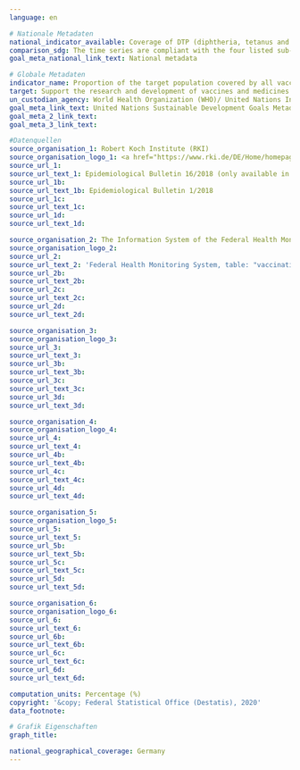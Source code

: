 ```yaml
---
language: en

# Nationale Metadaten
national_indicator_available: Coverage of DTP (diphtheria, tetanus and pertussis) containing vaccine at school entrance <br> Coverage of HPV containing vaccine of 15 years old girls <br> Coverage of measles containing vaccine at school entrance <br> Coverage of pneumococcal conjugate vaccine at school entrance
comparison_sdg: The time series are compliant with the four listed sub-indicators in the global metadata.
goal_meta_national_link_text: National metadata

# Globale Metadaten
indicator_name: Proportion of the target population covered by all vaccines included in their national programme
target: Support the research and development of vaccines and medicines for the communicable and non-communicable diseases that primarily affect developing countries, provide access to affordable essential medicines and vaccines, in accordance with the Doha Declaration on the TRIPS Agreement and Public Health, which affirms the right of developing countries to use to the full the provisions in the Agreement on Trade-Related Aspects of Intellectual Property Rights regarding flexibilities to protect public health, and, in particular, provide access to medicines for all
un_custodian_agency: World Health Organization (WHO)/ United Nations International Children's Fund (UNICEF)
goal_meta_link_text: United Nations Sustainable Development Goals Metadata
goal_meta_2_link_text: 
goal_meta_3_link_text: 

#Datenquellen
source_organisation_1: Robert Koch Institute (RKI)
source_organisation_logo_1: <a href="https://www.rki.de/DE/Home/homepage_node.html;jsessionid=897A9328BDF1782EBE1DD1059F3E66E5.2_cid298"><img src="https://g205sdgs.github.io/sdg-indicators/public/OrgImgEnrki.png" alt="Logo rki" style="height:60px; width:148px" /></a>
source_url_1: 
source_url_text_1: Epidemiological Bulletin 16/2018 (only available in German)
source_url_1b: 
source_url_text_1b: Epidemiological Bulletin 1/2018
source_url_1c: 
source_url_text_1c: 
source_url_1d: 
source_url_text_1d: 

source_organisation_2: The Information System of the Federal Health Monitoring
source_organisation_logo_2: 
source_url_2: 
source_url_text_2: 'Federal Health Monitoring System, table: "vaccination coverage of children presenting their vaccination card at school entry health examinations"'
source_url_2b: 
source_url_text_2b: 
source_url_2c: 
source_url_text_2c: 
source_url_2d: 
source_url_text_2d: 

source_organisation_3: 
source_organisation_logo_3: 
source_url_3: 
source_url_text_3: 
source_url_3b: 
source_url_text_3b: 
source_url_3c: 
source_url_text_3c: 
source_url_3d: 
source_url_text_3d: 

source_organisation_4: 
source_organisation_logo_4: 
source_url_4: 
source_url_text_4: 
source_url_4b: 
source_url_text_4b: 
source_url_4c: 
source_url_text_4c: 
source_url_4d: 
source_url_text_4d: 

source_organisation_5: 
source_organisation_logo_5: 
source_url_5: 
source_url_text_5: 
source_url_5b: 
source_url_text_5b: 
source_url_5c: 
source_url_text_5c: 
source_url_5d: 
source_url_text_5d: 

source_organisation_6: 
source_organisation_logo_6: 
source_url_6: 
source_url_text_6: 
source_url_6b: 
source_url_text_6b: 
source_url_6c: 
source_url_text_6c: 
source_url_6d: 
source_url_text_6d: 

computation_units: Percentage (%)
copyright: '&copy; Federal Statistical Office (Destatis), 2020'
data_footnote: 

# Grafik Eigenschaften
graph_title: 

national_geographical_coverage: Germany
---
```


